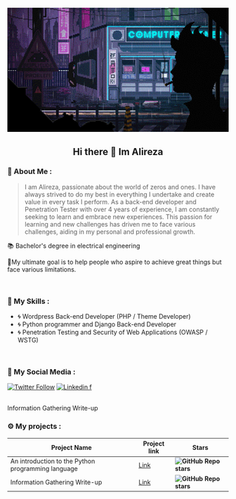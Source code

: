 
![Alt text](src/1.jpg)



<h2 dir="rtl" align="center">
<strong>Hi there 👋 Im Alireza</strong>
</h2>


### 💢 About Me :
> I am Alireza, passionate about the world of zeros and ones. I have always strived to do my best in everything I undertake and create value in every task I perform.
> As a back-end developer and Penetration Tester with over 4 years of experience, I am constantly seeking to learn and embrace new experiences. This passion for learning and new challenges has driven me to face various challenges, aiding in my personal and professional growth.

📚 Bachelor's degree in electrical engineering

💢My ultimate goal is to help people who aspire to achieve great things but face various limitations.


</br>

### 🔐 My Skills :

- 🌀 Wordpress Back-end Developer (PHP / Theme Developer)
- 🌀 Python programmer and Django Back-end Developer
- 🌀 Penetration Testing and Security of Web Applications (OWASP / WSTG)

</br>

### 🔰 My Social Media :
[![Twitter Follow](https://img.shields.io/twitter/follow/misteranmol?label=Follow)](https://x.com/Ah2All)
[![Linkedin f](https://img.shields.io/badge/-Linkedin-blue?style=flat-square&logo=Linkedin&logoColor=white&link=https://www.linkedin.com/in/anmol-p-singh/)](https://www.linkedin.com/in/alireza-allahyarian-658658258/)


</br>
Information Gathering Write-up

### ⚙️ My projects  :
| Project Name | Project link | Stars |
| ----------- | ----------- | ----------- |
| An introduction to the Python programming language | [Link](https://github.com/graymicro/introduction-to-the-Python-programming-language) |**![GitHub Repo stars](https://img.shields.io/github/stars/graymicro/introduction-to-the-Python-programming-language?style=social)** |
|Information Gathering Write-up| [Link](https://github.com/graymicro/Information-Gathering-Write-up) |**![GitHub Repo stars](https://img.shields.io/github/stars/graymicro/Information-Gathering-Write-up?style=social)** |
